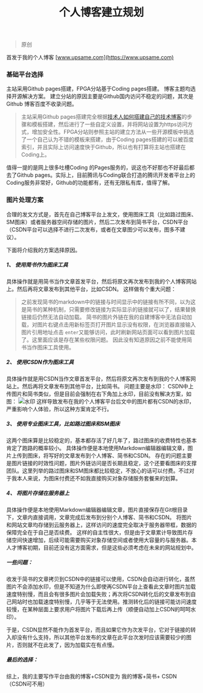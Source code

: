 ﻿---
layout: post
title: 个人博客建立规划
category: computer-net
tags: [it]
excerpt: 个人博客建立规划
---

> 原创

首发于我的个人博客 [www.upsame.com](https://www.upsame.com)
### 基础平台选择
主站采用Github pages搭建，FPGA分站基于Coding pages搭建。
博客主题均选择开源解决方案。
建立分站的原因主要是Github国内访问不稳定的问题，其次是Github 博客百度不收录问题。
> 主站采用Github pages搭建完全根据[技术人如何搭建自己的技术博客](https://www.cnblogs.com/ityouknow/p/9680137.html)的步骤和模板搭建，然后进行了一些自定义设置，并将网站设置为https访问方式，增加安全性。FPGA分站则参照主站的建立方法从一些开源模板中挑选了一个自己认为不错的模板来搭建，由于Coding pages搭建的可以被百度索引，并且实际上访问速度快于Github，所以也有打算将主站也搭建在Coding上。

值得一提的是网上很多吐槽Coding 的Pages服务的，说这也不好那也不好最后都去了Github pages。实际上，目前腾讯与Coding联合打造的腾讯开发者平台上的Coding服务非常好，Github的功能都有，还有无限私有库，值得了解。

### 图片处理方案
合理的发文方式是，首先在自己博客平台上发文，使用图床工具（比如路过图床、SM图床）或者服务器空间存储的图片，然后二次发布到简书平台，CSDN平台（CSDN平台可以选择不进行二次发布，或者在文章图少可以发布，图多不建议）。

下面将介绍我的方案选择原因。
##### 1、 使用简书作为图床工具
具体操作就是用简书当作文章首发平台，然后将原文再次发布到我的个人博客网站上。然后再将文章发布到其他平台，比如CSDN。
这样做有个重大问题：
> 之前发现简书的markdown中的链接与时间显示中的链接有所不同，以为这是简书的某种机制，只需要修改链接为实际显示的链接就可以了，结果替换链接后仍然无法自动加载。
简书的图片外链在我的自建博客中无法自动加载，对图片右键点击用新标签页打开图片显示没有权限，在浏览器直接输入图片引用地址点击 `enter`又能够访问，此时刷新网站页面可以看到图片加载了。这里面应该是存在某些权限问题。
因此没有知道原因之前不能使用简书当作图床工具使用。

##### 2、 使用CSDN作为图床工具
具体操作就是用CSDN当作文章首发平台，然后将原文再次发布到我的个人博客网站上。然后再将文章发布到其他平台，比如简书。
问题主要是水印：
CSDN中上传图片和简书类似，但是目前会强制在右下角加上水印，目前没有解决方案，如图：
![水印](https://s2.ax1x.com/2019/10/22/KG173q.png)
这样导致发布在我的个人博客平台后文中的图片都有CSDN的水印，严重影响个人体验，所以这种方案肯定不行。


##### 3、 使用专业图床工具，比如路过图床和SM图床
这两个图床算是比较稳定的，基本都存活了好几年了，路过图床的收费特性也基本肯定了跑路的概率较小。
具体操作便是本地使用Markdown编辑器编辑文章，图片上传到图床，将写好的文章发布到个人博客、简书和CSDN。
存在的问题主要是图片链接的时效性问题，图片外链访问是否长期且稳定，这个还要看图床的支撑团队。这里列举的路过图床和SM图床都比较稳定，不放心的话可以付费。不过对于我本人来说，为图床付费还不如我直接购买对象存储服务套餐来的划算。

##### 4、 将图片存储在服务器上
具体操作便是本地使用Markdown编辑器编辑文章，图片直接保存在Git根目录下，文章内直接调用，文章完成后发布到分别个人博客、简书和CSDN。
将图片和网站文章均存储到云服务器上，这样访问的速度完全取决于服务器带框，数据的保障完全在于自己是否续费。
这样的自主性很大，但是由于文章累计导致图片存储空间快速增加，后续可能需要购买对象存储空间或者使用大容量的与服务器。本人才博客初期，目前还没有这方面需求，但是这些必须考虑在未来的网站规划中。

##### 一些问题：
收发于简书的文章拷贝到CSDN中的链接可以使用，CSDN会自动进行转化，虽然图片不会添加水印，但是不知道为什么即使再CSDN平台上查看此文章时图片加载速度特别慢，而且会有很多图片会加载失败；再次将CSDN转化后的文章发布到自己网站时也加载速度特别慢，几乎等于无法使用。推测转化后的链接可能访问速度较慢，在某种层面上要求用户将图片下载后再上传（顺便自动加上CSDN的呵呵水印）。

于是，CSDN显然不能作为首发平台，而且如果它作为次发平台，它对于链接的转入却没有什么支持，所以其他平台发布的文章在此平台次发时应该需要较少的图片，否则就不在此发了，因为加载实在有点慢。

##### 最后的选择：
综上，我的主要写作平台由我的博客+CSDN变为 我的博客+简书+ CSDN（CSDN可不用）